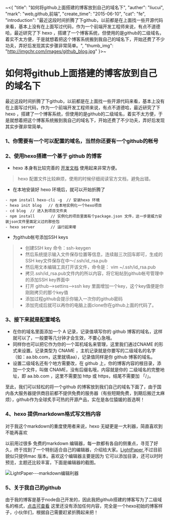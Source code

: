 ~<{
    "title": "如何将github上面搭建的博客放到自己的域名下",
    "auther": "liucui",
    "mark": "web,github,前端",
    "create_time": "2015-06-10",
    "cat": "fe",
    "introduction": "最近这段时间折腾了下github，以前都是在上面找一些开源代码来看，基本上没有在上面写过代码，作为一个前端开发工程师来说，有点不道德哈，最近研究了下 hexo ，搭建了一个博客系统，但使用的是github的二级域名，着实不太方便，于是就想着把这个博客系统搬到我自己的域名下，开始还费了不少功夫，弄好后发现其实步骤非常简单。",
    "thumb_img": "http://imgchr.com/images/github_blog.jpg"
}>~


# 如何将github上面搭建的博客放到自己的域名下

最近这段时间折腾了下github，以前都是在上面找一些开源代码来看，基本上没有在上面写过代码，作为一个前端开发工程师来说，有点不道德哈，最近研究了下 hexo ，搭建了一个博客系统，但使用的是github的二级域名，着实不太方便，于是就想着把这个博客系统搬到我自己的域名下，开始还费了不少功夫，弄好后发现其实步骤非常简单。

### 1、你需要有一个可以配置的域名，当然你还要有一个github的帐号

### 2、使用hexo搭建一个基于 github 的博客

- hexo 本身有比较完善的 [开发文档](http://hexo.io/) 使用起来非常方便。
> hexo 配置文件比较麻烦，使用的时候仔细阅读官方文档，避免出错。

- 在本地安装好 hexo 环境后，就可以开始折腾了

```shell
- npm install hexo-cli -g  // 安装hexo 环境
- hexo init blog   // 在本地实例化一个hexo项目
- cd blog  // 进入到项目文件夹
- npm install		// 实例化的项目里面有个package.json 文件，这一步是威力安装json文件里面定义过的那些包
- hexo server		// 运行起来喽
```

- 为github帐号添加SSH keys
> - 创建SSH key 命令：ssh-keygen
> - 然后系统提示输入文件保存位置等信息，连续敲三次回车即可，生成的SSH key文件保存在中～/.ssh/id_rsa.pub
> - 然后用文本编辑工具打开该文件，命令是：
vim ~/.ssh/id_rsa.pub
> - 拷贝.ssh/id_rsa.pub文件内的所以内容，将它粘帖到github帐号管理中的添加SSH key界面中
> - 打开 github-->settins-->ssh key 里面增加一个key，这个key值便是你刚刚拷贝的那个key值
> - 添加过程github会提示你输入一次你的github密码
> - 添加完成后就可以再你的电脑上面clone你在github上面的代码了。


### 3、接下来就是配置域名

- 在你的域名里面添加一个 A 记录，记录值填写你的 github 博客的域名，这样就可以了，一般要等几分钟才会生效，不要心急哦。
- 同样你也可以把它作为你的一个耳机域名来管理，这里我们通过CNAME 的形式来设置。记录类型为 CNAME ，主机记录就是你要写的二级域名的名字（如：aa.bb.com，这里就填aa），记录值同样是你 github 博客的域名。
- 设置二级域名还有个地方需要改，在 github 上，你的博客内容的根目录，添加一个文件，叫做 CNAME，没有后缀名哦，内容就是你的 二级域名的完整地址，即 aa.bb.com ，这里不需要加 http 或 https，结尾不需要加 「/」。

至此，我们可以轻松的将一个github 的博客放到我们自己的域名下面了，由于国内各大服务器提供商目前都不提供免费的服务器（有些短期免费，到期后搬迁太麻烦），github作为全球炙手可热的开源产品，实在是各位猿媛的首选啊！

### 4、hexo 提供markdown格式写文档内容

对于我这个markdown的重度使用者来说，hexo 无疑更是一大利器，简直喜欢到不能再喜欢

以前用过很多 免费的markdown 编辑器，每一款都有各自的侧重点，寻觅了好久，终于找到了一个特别适合自己的编辑器，介绍给大家。[LightPaper
](http://www.ashokgelal.com/) 不过目前貌似只提供mac 版本。喜欢这个编辑器主要是因为 它可以添加目录，还可以时时预览，主题还比较丰富，下面是编辑器的截图。

![LightPaper---markdown编辑利器](http://imgchr.com/lightPaper.png)

### 5、关于我自己的github
	
由于我的博客是基于node自己开发的，因此我把github搭建的博客写为了二级域名的格式，[点击可查看](http://hexo.iqianduan.net) 这里还没有添加任何内容，完全是一个hexo初始的博客样子，小伙伴们，根据自己需要赶紧折腾起来把！